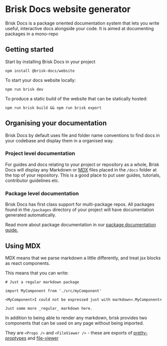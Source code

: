 # Brisk Docs website generator

Brisk Docs is a package oriented documentation system that lets you write useful, interactive
docs alongside your code. It is aimed at documenting packages in a mono-repo

## Getting started

Start by installing Brisk Docs in your project

```shell
npm install @brisk-docs/website
```

To start your docs website locally:

```shell
npm run brisk dev
```

To produce a static build of the website that can be statically hosted:

```shell
npm run brisk build && npm run brisk export
```

## Organising your documentation

Brisk Docs by default uses file and folder name conventions to find docs in your codebase and display them in a organised way.

### Project level documentation

For guides and docs relating to your project or repository as a whole, Brisk Docs will display any Markdown or [MDX](https://mdxjs.com/) files placed in the `/docs` folder at the top of your repository. This is a good place to put user guides, tutorials, contributor guidelines etc.

### Package level documentation

Brisk Docs has first class support for multi-package repos. All packages found in the `/packages` directory of your project will have documentation generated automatically.

Read more about package documentation in our [package documentation guide.](./docs/writing-package-docs.md)

## Using MDX

MDX means that we parse markdown a little differently, and treat jsx blocks as react components.

This means that you can write:

```mdxjs
# Just a regular markdown package

import MyComponent from './src/myComponent'

<MyComponent>I could not be expressed just with markdown<.MyComponent>

Just some more _regular_ markdown here.
```

In addition to being able to render any markdown, brisk provides two components that can be used on any
page without being imported.

They are `<Props />` and `<FileViewer />` - these are exports of [pretty-proptypes](https://github.com/atlassian/extract-react-types/tree/master/packages/pretty-proptypes) and [file-viewer](../../packages/file-viewer)
